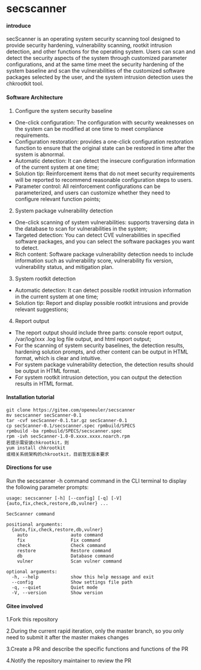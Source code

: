 # secscanner

#### introduce

secScanner is an operating system security scanning tool designed to provide  security hardening, vulnerability scanning, rootkit intrusion detection, and other functions for the operating system. Users can scan and detect the security aspects of the system through customized parameter  configurations, and at the same time meet the security hardening of the  system baseline and scan the vulnerabilities of the customized software  packages selected by the user, and the system intrusion detection uses  the chkrootkit tool. 

#### Software Architecture
1. Configure the system security baseline 

- One-click configuration: The configuration with security weaknesses on the system can be modified at one time to meet compliance requirements. 
- Configuration restoration: provides a one-click configuration restoration function to ensure that the original state can be restored in time after the system is abnormal. 
- Automatic detection: It can detect the insecure configuration information of the current system at one time; 
- Solution tip: Reinforcement items that do not meet security requirements will be reported to recommend reasonable configuration steps to users. 
- Parameter control: All reinforcement configurations can be parameterized, and  users can customize whether they need to configure relevant function  points; 

2. System package vulnerability detection 

- One-click scanning of system vulnerabilities: supports traversing data in the  database to scan for vulnerabilities in the system; 
- Targeted detection: You can detect CVE vulnerabilities in specified software  packages, and you can select the software packages you want to detect. 
- Rich content: Software package vulnerability detection needs to include  information such as vulnerability score, vulnerability fix version,  vulnerability status, and mitigation plan. 

3. System rootkit detection 

- Automatic detection: It can detect possible rootkit intrusion information in the current system at one time; 
- Solution tip: Report and display possible rootkit intrusions and provide relevant suggestions; 

4. Report output 

- The report output should include three parts: console report output, /var/log/xxx .log log file output, and html report output; 
- For the scanning of system security baselines, the detection results,  hardening solution prompts, and other content can be output in HTML  format, which is clear and intuitive. 
- For system package vulnerability detection, the detection results should be output in HTML format. 
- For system rootkit intrusion detection, you can output the detection results in HTML format. 

#### Installation tutorial

```
git clone https://gitee.com/openeuler/secscanner
mv secscanner secScanner-0.1
tar -cvf secScanner-0.1.tar.gz secScanner-0.1
cp secScanner-0.1/secscanner.spec rpmbuild/SPECS
rpmbuild -ba rpmbuild/SPECS/secscanner.spec
rpm -ivh secScanner-1.0-0.xxxx.xxxx.noarch.rpm
若提示需安装chkrootkit，则
yum install chkrootkit
或相关系统架构的chkrootkit，目前暂无版本要求
```

#### Directions for use

Run the secscanner -h command command in the CLI terminal to display the following parameter prompts: 

```
usage: secscanner [-h] [--config] [-q] [-V] {auto,fix,check,restore,db,vulner} ...

SecScanner command

positional arguments:
  {auto,fix,check,restore,db,vulner}
    auto                auto command
    fix                 Fix command
    check               Check command
    restore             Restore command
    db                  Database command
    vulner              Scan vulner command

optional arguments:
  -h, --help            show this help message and exit
  --config              Show settings file path
  -q, --quiet           Quiet mode
  -V, --version         Show version
```


#### Gitee involved

1.Fork this repository

 2.During the current rapid iteration, only the master  branch, so you only need to submit it after the master makes changes  

3.Create a PR and describe the specific functions and functions of the  PR 

4.Notify the repository maintainer to review the PR
